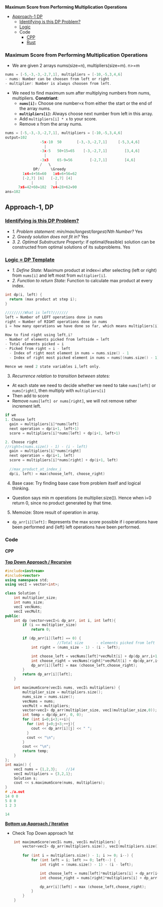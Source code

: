 **Maximum Score from Performing Multiplication Operations**
- [Approach-1 DP](#a)
  - [Identifying is this DP Problem?](#i)
  - [Logic](#l)
  - Code
    - [CPP](#cpp)
    - [Rust](#rs)

### Maximum Score from Performing Multiplication Operations
- We are given 2 arrays nums(size=n), multipliers(size=m). n>=m
```c
nums = [-5,-3,-3,-2,7,1], multipliers = [-10,-5,3,4,6]
- nums: Number can be choosen from left or right
- multiplier: Number is always choosen from left.
```
- We need to find maximum sum after multiplying numbers from nums, multipliers. **Constriant**:
  - **`nums[i]:`** Choose one number=x from either the start or the end of the array nums.
  - **`multipliers[i]`:** Always choose next number from left in this array.
  - Add `multipliers[i] * x` to your score.
  - Remove x from the array nums.
```c
nums = [-5,-3,-3,-2,7,1], multipliers = [-10,-5,3,4,6]
output=102
                -5x-10  50       [-3,-3,-2,7,1]     [-5,3,4,6]
                  |
                -3x-5   50+15=65    [-3,-2,7,1]        [3,4,6]
                  |
                -3x3    65-9=56        [-2,7,1]        [4,6]
                /   \
             DP/     \Greedy
        1x4=4+56=60   1x6=6+56=62
        [-2,7] [6]   [-2,7] [4]
            |          |
      7x6=42+60=102  7x4=28+62=90
ans=102
```

<a name=a></a>
## Approach-1, DP
<a name=i></a>
### [Identifying is this DP Problem?](/DS_Questions/Algorithms/Dynamic_Programming#i)
- _1. Problem statement: min/max/longest/largest/Nth Number?_ Yes
- _2. Greedy solution does not fit in?_ Yes
- _3. 2. Optimal Substructure Property:_ if optimal(feasible) solution can be constructed from optimal solutions of its subproblems. Yes

<a name=l></a>
### [Logic = DP Template](/DS_Questions/Algorithms/Dynamic_Programming#tem)
- _1. Define State:_ Maximum product at index=i after selecting (left or right) from `nums[i]` and left most from `multiplier[i]`.
- _2. Function to return State:_ Function to calculate max product at every index.
```c
int dp(i, left) {
  return (max product at step i);
}

/////////What is left?///////
left = Number of LEFT operations done in nums
right = Number of RIGHT operations done in nums
i = how many operations we have done so far, which means multipliers[i]

How to find right using left,i?
- Number of elements picked from leftside = left
- Total elements picked = i
- Picked from right = i - left
  - Index of right most element in nums = nums.size() - 1 
  - Index of right most picked element in nums = nums[(nums.size() - 1) - (i - left)]
  
Hence we need 2 state variables i,left only.
```
3. _Recurrence relation to transition between states:_
- At each state we need to decide whether we need to take `nums[left]` or `nums[right]`, then multiply with `multipliers[i]`
- Then add to score
- Remove `nums[left] or nums[right]`, we will not remove rather increment left.
```c
if we
1. Choose left
  gain = multipliers[i]*nums[left]
  next operation = dp(i+1, left+1)
  score = multipliers[i]*nums[left] + dp(i+1, left+1)

2. Choose right
//right=(nums.size() - 1) - (i - left)
  gain = multipliers[i]*nums[right]
  next operation = dp(i+1, left)
  score = multipliers[i]*nums[right] + dp(i+1, left)
  
  //max_product_at_index_i
  dp(i, left) = max(choose_left, choose_right)  
```
4. Base case: Try finding base case from problem itself and logical thinking.
  - Question says min m operations (ie multiplier.size()). Hence when i=0 return 0, since no product generated by that time.
5. Memoize: Store result of operation in array.
  - `dp_arr[i][left]:` Represents the max score possible if i operations have been performed and {left} left operations have been performed.
### Code
<a name=cpp></a>
#### CPP
**[Top Down Approach / Recursive](/DS_Questions/Algorithms/Dynamic_Programming#t)**
```cpp
#include<iostream>
#include<vector>
using namespace std;
using vecI = vector<int>;

class Solution {
    int multiplier_size;
    int nums_size;
    vecI vecNums;
    vecI vecMult;
public:
    int dp (vector<vecI>& dp_arr, int i, int left){
        if (i == multiplier_size)
            return 0;

        if (dp_arr[i][left] == 0) {
                        //Total size      - elements picked from left
            int right = (nums_size - 1) - (i - left);

            int choose_left = vecNums[left]*vecMult[i] + dp(dp_arr,i+1,left+1);
            int choose_right = vecNums[right]*vecMult[i] + dp(dp_arr,i+1,left);
            dp_arr[i][left] = max (choose_left,choose_right);
        }
        return dp_arr[i][left];
    }

    int maximumScore(vecI& nums, vecI& multipliers) {
        multiplier_size = multipliers.size();
        nums_size = nums.size();
        vecNums = nums;
        vecMult = multipliers;
        vector<vecI> dp_arr(multiplier_size, vecI(multiplier_size,0));
        int temp = dp(dp_arr, 0, 0);
        for (int i=0;i<3;++i){
          for (int j=0;j<3;++j){
            cout << dp_arr[i][j] << " ";
          }
          cout << "\n";
        }
        cout << "\n";
        return temp;
    }
};
int main() {   
    vecI nums = {1,2,3};    //14
    vecI multipliers = {3,2,1};
    Solution s;
    cout << s.maximumScore(nums, multipliers);
}
# ./a.out
14 0 0 
5 8 0
1 2 3

14
```
**[Bottom up Approach / Iterative](/DS_Questions/Algorithms/Dynamic_Programming#t)**
- Check Top Down approach 1st
```cpp
    int maximumScore(vecI& nums, vecI& multipliers) {
        vector<vecI> dp_arr(multipliers.size(), vecI(multipliers.size()+1,0));
        
        for (int i = multipliers.size() - 1; i >= 0; i--) {
            for (int left = i; left >= 0; left--) {
                int right = (nums.size() - 1) - (i - left);

                int choose_left = nums[left]*multipliers[i] + dp_arr[i+1][left+1];
                int choose_right = nums[right]*multipliers[i] + dp_arr[i+1][left];

                dp_arr[i][left] = max (choose_left,choose_right);
            }
        }
    }
```
